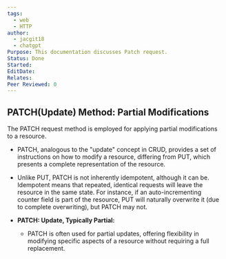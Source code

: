 ```yaml
---
tags:
  - web
  - HTTP
author:
  - jacgit18
  - chatgpt
Purpose: This documentation discusses Patch request.
Status: Done
Started: 
EditDate: 
Relates: 
Peer Reviewed: 0
---
```

## **PATCH(Update) Method: Partial Modifications**

The PATCH request method is employed for applying partial modifications to a resource.

- PATCH, analogous to the "update" concept in CRUD, provides a set of instructions on how to modify a resource, differing from PUT, which presents a complete representation of the resource.

- Unlike PUT, PATCH is not inherently idempotent, although it can be. Idempotent means that repeated, identical requests will leave the resource in the same state. For instance, if an auto-incrementing counter field is part of the resource, PUT will naturally overwrite it (due to complete overwriting), but PATCH may not.

- **PATCH: Update, Typically Partial:**
  - PATCH is often used for partial updates, offering flexibility in modifying specific aspects of a resource without requiring a full replacement.

